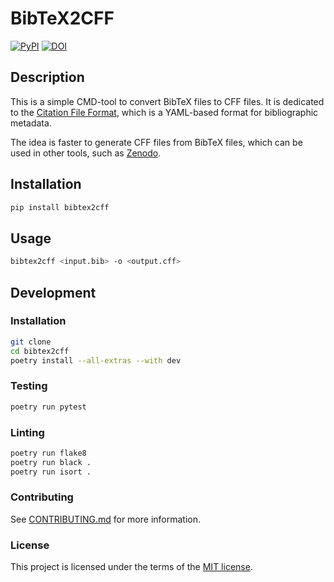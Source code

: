 # BibTeX2CFF

[![PyPI](https://img.shields.io/pypi/v/bibtex2cff?logo=pypi&logoColor=yellow)](https://pypi.org/project/bibtex2cff/)
[![DOI](https://zenodo.org/badge/642463530.svg)](https://zenodo.org/badge/latestdoi/642463530)


## Description

This is a simple CMD-tool to convert BibTeX files to CFF files. It is dedicated to the [Citation File Format](https://citation-file-format.github.io/), which is a YAML-based format for bibliographic metadata.

The idea is faster to generate CFF files from BibTeX files, which can be used in other tools, such as [Zenodo](https://zenodo.org/).


## Installation

```bash
pip install bibtex2cff
```

## Usage

```bash
bibtex2cff <input.bib> -o <output.cff>
```


## Development

### Installation

```bash
git clone
cd bibtex2cff
poetry install --all-extras --with dev
```

### Testing

```bash
poetry run pytest
```

### Linting

```bash
poetry run flake8
poetry run black .
poetry run isort .
```

### Contributing

See [CONTRIBUTING.md](CONTRIBUTING.md) for more information.

### License

This project is licensed under the terms of the [MIT license](LICENSE).
```
